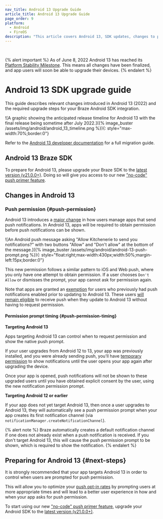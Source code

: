 ```yaml
---
nav_title: Android 13 Upgrade Guide
article_title: Android 13 Upgrade Guide
page_order: 9
platform: 
  - Android
  - FireOS
description: "This article covers Android 13, SDK updates, changes to push permission, SDK compatibility, and more."
---
```

<br>

{% alert important %}
As of June 8, 2022 Android 13 has reached its [Platform Stability Milestone](https://developer.android.com/about/versions/13/overview#platform_stability). This means all changes have been finalized, and app users will soon be able to upgrade their devices.
{% endalert %}

# Android 13 SDK upgrade guide

This guide describes relevant changes introduced in Android 13 (2022) and the required upgrade steps for your Braze Android SDK integration.

![A graphic showing the anticipated release timeline for Android 13 with the final release being sometime after July 2022.]({% image_buster /assets/img/android/android_13_timeline.png %}){: style="max-width:70%;border:0"}

Refer to the [Android 13 developer documentation][2] for a full migration guide.

## Android 13 Braze SDK

To prepare for Android 13, please upgrade your Braze SDK to the [latest version (v21.0.0+)][1]. Doing so will give you access to our new ["no-code" push primer feature][7].

## Changes in Android 13

### Push permission {#push-permission}

Android 13 introduces a [major change][3] in how users manage apps that send push notifications. In Android 13, apps will be required to obtain permission before push notifications can be shown. 

![An Android push message asking "Allow Kitchenerie to send you notifications?" with two buttons "Allow" and "Don't allow" at the bottom of the message.]({% image_buster /assets/img/android/android-13-push-prompt.png %}){: style="float:right;max-width:430px;width:50%;margin-left:15px;border:0"}

This new permission follows a similar pattern to iOS and Web push, where you only have one attempt to obtain permission. If a user chooses `Don't Allow` or dismisses the prompt, your app cannot ask for permission again.

Note that apps are granted an [exemption][4] for users who previously had push notifications enabled prior to updating to Android 13. These users [will remain eligible][8] to receive push when they update to Android 13 without having to request permission.

#### Permission prompt timing {#push-permission-timing}

**Targeting Android 13**

Apps targeting Android 13 can control when to request permission and show the native push prompt. 

If your user upgrades from Android 12 to 13, your app was previously installed, and you were already sending push, you'll have [temporary permission][4] to show notifications until the user opens your app again after upgrading the device.

Once your app is opened, push notifications will not be shown to these upgraded users until you have obtained explicit consent by the user, using the new notification permission prompt.

**Targeting Android 12 or earlier**

If your app does not yet target Android 13, then once a user upgrades to Android 13, they will automatically see a push permission prompt when your app creates its first notification channel (via `notificationManager.createNotificationChannel`). 

{% alert note %}
Braze automatically creates a default notification channel if one does not already exist when a push notification is received. If you don't target Android 13, this will cause the push permission prompt to be shown, which is required to show the notification.
{% endalert %}

## Preparing for Android 13 {#next-steps}

It is strongly recommended that your app targets Android 13 in order to control when users are prompted for push permission.

This will allow you to optimize your [push opt-in rates][6] by prompting users at more appropriate times and will lead to a better user experience in how and when your app asks for push permission.

To start using our new ["no-code" push primer feature][7], upgrade your Android SDK to the [latest version (v21.0.0+)][1].

[1]: https://github.com/Appboy/appboy-android-sdk/blob/master/CHANGELOG.md#2100
[2]: https://developer.android.com/about/versions/13
[3]: https://developer.android.com/about/versions/13/changes/notification-permission
[4]: https://developer.android.com/about/versions/13/changes/notification-permission#eligibility
[5]: https://developer.android.com/about/versions/13/overview#platform_stability
[6]: https://www.braze.com/resources/articles/android-13-developer-preview-push-opt-ins-arrive-for-android-apps
[7]: https://www.braze.com/docs/user_guide/message_building_by_channel/push/push_primer_messages/
[8]: https://developer.android.com/about/versions/13/changes/notification-permission#existing-apps
